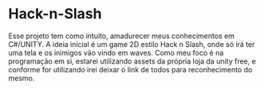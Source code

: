 # Hack-n-Slash
Esse projeto tem como intuito, amadurecer meus conhecimentos em C#/UNITY. A ideia inicial é um game 2D estilo Hack n Slash, onde só irá ter uma tela e os inimigos vão vindo em waves. Como meu foco é na programação em si, estarei utilizando assets da própria loja da unity free, e conforme for utilizando irei deixar o link de todos para reconhecimento do mesmo. 
